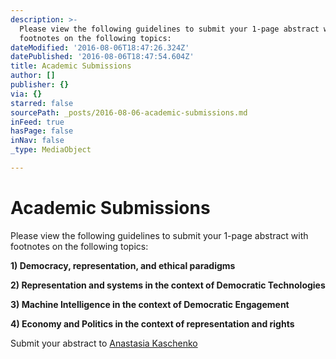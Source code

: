 ```yaml
---
description: >-
  Please view the following guidelines to submit your 1-page abstract with
  footnotes on the following topics:
dateModified: '2016-08-06T18:47:26.324Z'
datePublished: '2016-08-06T18:47:54.604Z'
title: Academic Submissions
author: []
publisher: {}
via: {}
starred: false
sourcePath: _posts/2016-08-06-academic-submissions.md
inFeed: true
hasPage: false
inNav: false
_type: MediaObject

---
```

# Academic Submissions

Please view the following guidelines to submit your 1-page abstract with footnotes on the following topics:

**1) Democracy, representation, and ethical paradigms**

**2) Representation and systems in the context of Democratic Technologies**

**3) Machine Intelligence in the context of Democratic Engagement**

**4) Economy and Politics in the context of representation and rights**

Submit your abstract to [Anastasia Kaschenko][0]

[0]: http://anastasia@preferences.ca/